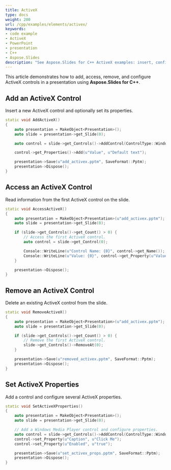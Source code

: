 ```yaml
---
title: ActiveX
type: docs
weight: 200
url: /cpp/examples/elements/activex/
keywords:
- code example
- ActiveX
- PowerPoint
- presentation
- C++
- Aspose.Slides
description: "See Aspose.Slides for C++ ActiveX examples: insert, configure, and control ActiveX objects in PPT and PPTX presentations with clear C++ code."
---
```


This article demonstrates how to add, access, remove, and configure ActiveX controls in a presentation using **Aspose.Slides for C++**.

## **Add an ActiveX Control**

Insert a new ActiveX control and optionally set its properties.

```cpp
static void AddActiveX()
{
    auto presentation = MakeObject<Presentation>();
    auto slide = presentation->get_Slide(0);

    auto control = slide->get_Controls()->AddControl(ControlType::WindowsMediaPlayer, 50, 50, 100, 50);

    control->get_Properties()->Add(u"Value", u"Default text");

    presentation->Save(u"add_activex.pptm", SaveFormat::Pptm);
    presentation->Dispose();
}
```

## **Access an ActiveX Control**

Read information from the first ActiveX control on the slide.

```cpp
static void AccessActiveX()
{
    auto presentation = MakeObject<Presentation>(u"add_activex.pptm");
    auto slide = presentation->get_Slide(0);

    if (slide->get_Controls()->get_Count() > 0) {
        // Access the first ActiveX control.
        auto control = slide->get_Control(0);

        Console::WriteLine(u"Control Name: {0}", control->get_Name());
        Console::WriteLine(u"Value: {0}", control->get_Property(u"Value"));
    }

    presentation->Dispose();
}
```

## **Remove an ActiveX Control**

Delete an existing ActiveX control from the slide.

```cpp
static void RemoveActiveX()
{
    auto presentation = MakeObject<Presentation>(u"add_activex.pptm");
    auto slide = presentation->get_Slide(0);

    if (slide->get_Controls()->get_Count() > 0) {
        // Remove the first ActiveX control.
        slide->get_Controls()->RemoveAt(0);
    }

    presentation->Save(u"removed_activex.pptm", SaveFormat::Pptm);
    presentation->Dispose();
}
```

## **Set ActiveX Properties**

Add a control and configure several ActiveX properties.

```cpp
static void SetActiveXProperties()
{
    auto presentation = MakeObject<Presentation>();
    auto slide = presentation->get_Slide(0);

    // Add a Windows Media Player control and configure properties.
    auto control = slide->get_Controls()->AddControl(ControlType::WindowsMediaPlayer, 50, 50, 150, 50);
    control->set_Property(u"Caption", u"Click Me");
    control->set_Property(u"Enabled", u"true");

    presentation->Save(u"set_activex_props.pptm", SaveFormat::Pptm);
    presentation->Dispose();
}
```
